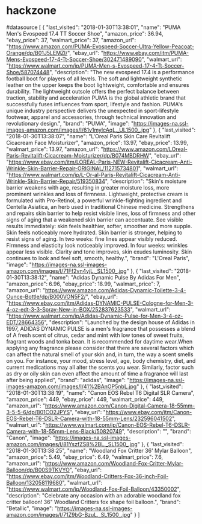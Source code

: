 # hackzone
#datasource
[
  {
    "last_visited": "2018-01-30T13:38:01",
    "name": "PUMA Men's Evospeed 17.4 TT Soccer Shoe",
    "amazon_price": 36.94,
    "ebay_price": 37,
    "walmart_price": 37,
    "amazon_url": "https://www.amazon.com/PUMA-Evospeed-Soccer-Ultra-Yellow-Peacoat-Orange/dp/B01J5LEMZI/",
    "ebay_url": "https://www.ebay.com/itm/PUMA-Mens-Evospeed-17-4-Tt-Soccer-Shoe/302471489090",
    "walmart_url": "https://www.walmart.com/ip/PUMA-Men-s-Evospeed-17-4-Tt-Soccer-Shoe/587074448",
    "description": "The new evospeed 17.4 is a performance football boot for players of all levels. The soft and lightweight synthetic leather on the upper keeps the boot lightweight, comfortable and ensures durability. The lightweight outsole offers the perfect balance between traction, stability and acceleration PUMA is the global athletic brand that successfully fuses influences from sport, lifestyle and fashion. PUMA's unique industry perspective delivers the unexpected in sport-lifestyle footwear, apparel and accessories, through technical innovation and revolutionary design.",
    "brand": "PUMA",
    "image": "https://images-na.ssl-images-amazon.com/images/I/61v1mylcAqL._UL1500_.jpg"
  },
  {
    "last_visited": "2018-01-30T13:38:07",
    "name": "L'Oreal Paris Skin Care Revitalift Cicacream Face Moisturizer",
    "amazon_price": 13.97,
    "ebay_price": 13.99,
    "walmart_price": 13.97,
    "amazon_url": "https://www.amazon.com/LOreal-Paris-Revitalift-Cicacream-Moisturizer/dp/B074MBDRHW",
    "ebay_url": "https://www.ebay.com/itm/LOREAL-Paris-NEW-Revitalift-Cicacream-Anti-Wrinkle-Skin-Barrier-Repair-ORIGINAL/112715734801",
    "walmart_url": "https://www.walmart.com/ip/L-Or-al-Paris-Revitalift-Cicacream-Anti-Wrinkle-Skin-Barrier-Repair/519350834",
    "description": "Skin's moisture barrier weakens with age, resulting in greater moisture loss, more prominent wrinkles and loss of firmness. Lightweight, protective cream is formulated with Pro-Retinol, a powerful wrinkle-fighting ingredient and Centella Asiatica, an herb used in traditional Chinese medicine. Strengthens and repairs skin barrier to help resist visible lines, loss of firmness and other signs of aging that a weakened skin barrier can accentuate. See visible results immediately: skin feels healthier, softer, smoother and more supple. Skin feels noticeably more hydrated. Skin barrier is stronger, helping to resist signs of aging. In two weeks: fine lines appear visibly reduced. Firmness and elasticity look noticeably improved. In four weeks: wrinkles appear less visible. Clarity and tone improves, skin exudes luminosity. Skin continues to look and feel soft, smooth, healthy.",
    "brand": "L'Oreal Paris",
    "image": "https://images-na.ssl-images-amazon.com/images/I/71Ff2vn4vjL._SL1500_.jpg"
  },
  {
    "last_visited": "2018-01-30T13:38:12",
    "name": "Adidas Dynamic Pulse By Adidas For Men",
    "amazon_price": 6.96,
    "ebay_price": 18.99,
    "walmart_price": 7,
    "amazon_url": "https://www.amazon.com/Adidas-Dynamic-Toilette-3-4-Ounce-Bottle/dp/B000VON5F2/",
    "ebay_url": "https://www.ebay.com/itm/Adidas-DYNAMIC-PULSE-Cologne-for-Men-3-4-oz-edt-3-3-Spray-New-in-BOX/252837623533",
    "walmart_url": "https://www.walmart.com/ip/Adidas-Dynamic-Pulse-for-Men-3-4-oz-EDT/28664356",
    "description": "Launched by the design house of Adidas in 1997, ADIDAS DYNAMIC PULSE is a men's fragrance that possesses a blend of A fresh scent of citrus, cedar and mint with low tones of sweet fruits, fragrant woods and tonka bean. It is recommended for daytime wear.When applying any fragrance please consider that there are several factors which can affect the natural smell of your skin and, in turn, the way a scent smells on you. For instance, your mood, stress level, age, body chemistry, diet, and current medications may all alter the scents you wear. Similarly, factor such as dry or oily skin can even affect the amount of time a fragrance will last after being applied",
    "brand": "adidas",
    "image": "https://images-na.ssl-images-amazon.com/images/I/41%2BAnOP5nbL.jpg"
  },
  {
    "last_visited": "2018-01-30T13:38:19",
    "name": "Canon EOS Rebel T6 Digital SLR Camera",
    "amazon_price": 449,
    "ebay_price": 449,
    "walmart_price": 449,
    "amazon_url": "https://www.amazon.com/Canon-Digital-Camera-18-55mm-3-5-5-6/dp/B01CO2JPYS",
    "ebay_url": "https://www.ebay.com/itm/Canon-EOS-Rebel-T6-DSLR-Camera-with-18-55mm-Lens/232596041502",
    "walmart_url": "https://www.walmart.com/ip/Canon-EOS-Rebel-T6-DSLR-Camera-with-18-55mm-Lens-Black/50820749",
    "description": "",
    "brand": "Canon",
    "image": "https://images-na.ssl-images-amazon.com/images/I/81YszfZS8%2BL._SL1500_.jpg"
  },
  {
    "last_visited": "2018-01-30T13:38:25",
    "name": "Woodland Fox Critter 36' Mylar Balloon",
    "amazon_price": 5.49,
    "ebay_price": 6.49,
    "walmart_price": 7.6,
    "amazon_url": "https://www.amazon.com/Woodland-Fox-Critter-Mylar-Balloon/dp/B00S9TKVYO",
    "ebay_url": "https://www.ebay.com/itm/Woodland-Critters-Fox-36-inch-Foil-Balloon/132058119680",
    "walmart_url": "https://www.walmart.com/ip/Woodland-Fox-Foil-Balloon/43350002",
    "description": "Celebrate any occasion with an adorable woodland fox critter balloon! 36\" Woodland Critters fox shape foil balloon.",
    "brand": "Betallic",
    "image": "https://images-na.ssl-images-amazon.com/images/I/71Z9bG-BzuL._SL1500_.jpg"
  }
]

